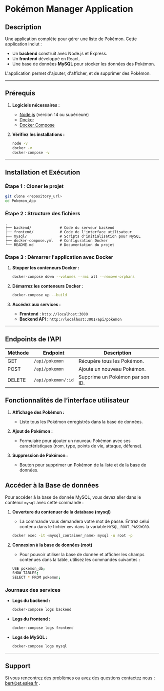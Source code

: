 # Pokémon Manager Application

## Description

Une application complète pour gérer une liste de Pokémon. Cette application inclut :
- Un **backend** construit avec Node.js et Express.
- Un **frontend** développé en React.
- Une base de données **MySQL** pour stocker les données des Pokémon.

L'application permet d'ajouter, d'afficher, et de supprimer des Pokémon.

---

## Prérequis

1. **Logiciels nécessaires :**
   - [Node.js](https://nodejs.org/) (version 14 ou supérieure)
   - [Docker](https://www.docker.com/)
   - [Docker Compose](https://docs.docker.com/compose/)

2. **Vérifiez les installations :**
   ```bash
   node -v
   docker -v
   docker-compose -v
   ```

---

## Installation et Exécution

### Étape 1 : Cloner le projet
```bash
git clone <repository_url>
cd Pokemon_App
```

### Étape 2 : Structure des fichiers

```
.
├── backend/             # Code du serveur backend
├── frontend/            # Code de l'interface utilisateur
├── mysql/               # Scripts d'initialisation pour MySQL
├── docker-compose.yml   # Configuration Docker
└── README.md            # Documentation du projet
```

### Étape 3 : Démarrer l'application avec Docker
1. **Stopper les conteneurs Docker :**
   ```bash
   docker-compose down --volumes --rmi all --remove-orphans
   ```

2. **Démarrez les conteneurs Docker :**
   ```bash
   docker-compose up --build
   ```

3. **Accédez aux services :**
   - **Frontend** : `http://localhost:3000`
   - **Backend API** : `http://localhost:3001/api/pokemon`

---

## Endpoints de l’API

| Méthode | Endpoint          | Description                    |
|---------|-------------------|--------------------------------|
| GET     | `/api/pokemon`    | Récupère tous les Pokémon.     |
| POST    | `/api/pokemon`    | Ajoute un nouveau Pokémon.     |
| DELETE  | `/api/pokemon/:id`| Supprime un Pokémon par son ID.|


## Fonctionnalités de l’interface utilisateur

1. **Affichage des Pokémon :**
   - Liste tous les Pokémon enregistrés dans la base de données.

2. **Ajout de Pokémon :**
   - Formulaire pour ajouter un nouveau Pokémon avec ses caractéristiques (nom, type, points de vie, attaque, défense).

3. **Suppression de Pokémon :**
   - Bouton pour supprimer un Pokémon de la liste et de la base de données.


## Accéder à la Base de données
Pour accéder à la base de donnée MySQL, vous devez aller dans le contenur `mysql` avec cette commande :
1. **Ouverture du contenuer de la database (mysql)**
   - La commande vous demandera votre mot de passe. Entrez celui contenu dans le fichier `env` dans la variable `MYSQL_ROOT_PASSWORD`.
   ```bash
   docker exec -it <mysql_container_name> mysql -u root -p
   ```

2. **Connexion à la base de données (root)**
   - Pour pouvoir utiliser la base de donnée et afficher les champs contenues dans la table, utilisez les commandes suivantes :
   ```bash
   USE pokemon_db;
   SHOW TABLES;
   SELECT * FROM pokemon;
   ```


### Journaux des services
- **Logs du backend :**
  ```bash
  docker-compose logs backend
  ```
- **Logs du frontend :**
  ```bash
  docker-compose logs frontend
  ```
- **Logs de MySQL :**
  ```bash
  docker-compose logs mysql
  ```

---

## Support
Si vous rencontrez des problèmes ou avez des questions contactez nous : bert@et.esiea.fr .
